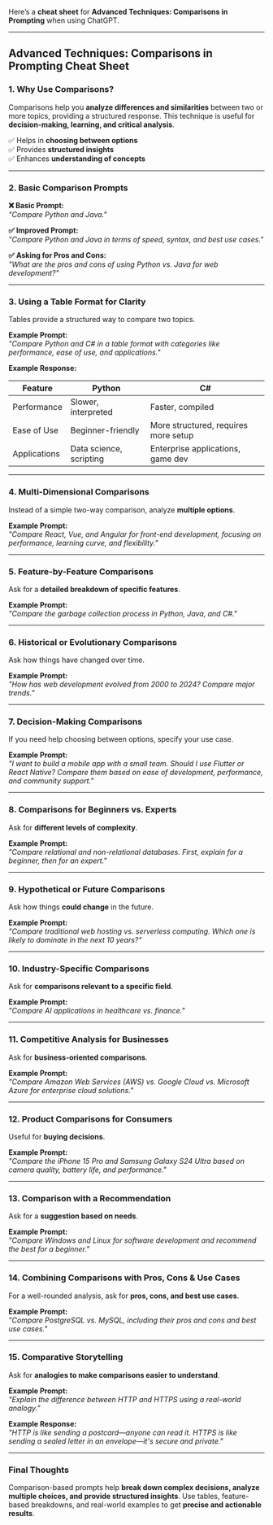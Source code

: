 Here’s a **cheat sheet** for **Advanced Techniques: Comparisons in Prompting** when using ChatGPT.

---

## **Advanced Techniques: Comparisons in Prompting Cheat Sheet**

### **1. Why Use Comparisons?**  
Comparisons help you **analyze differences and similarities** between two or more topics, providing a structured response. This technique is useful for **decision-making, learning, and critical analysis**.

✅ Helps in **choosing between options**  
✅ Provides **structured insights**  
✅ Enhances **understanding of concepts**  

---

### **2. Basic Comparison Prompts**  
**❌ Basic Prompt:**  
*"Compare Python and Java."*  

**✅ Improved Prompt:**  
*"Compare Python and Java in terms of speed, syntax, and best use cases."*  

**✅ Asking for Pros and Cons:**  
*"What are the pros and cons of using Python vs. Java for web development?"*  

---

### **3. Using a Table Format for Clarity**  
Tables provide a structured way to compare two topics.

**Example Prompt:**  
*"Compare Python and C# in a table format with categories like performance, ease of use, and applications."*  

**Example Response:**  

| Feature      | Python                     | C#                          |  
|-------------|---------------------------|-----------------------------|  
| Performance | Slower, interpreted        | Faster, compiled            |  
| Ease of Use | Beginner-friendly          | More structured, requires more setup |  
| Applications| Data science, scripting    | Enterprise applications, game dev |  

---

### **4. Multi-Dimensional Comparisons**  
Instead of a simple two-way comparison, analyze **multiple options**.

**Example Prompt:**  
*"Compare React, Vue, and Angular for front-end development, focusing on performance, learning curve, and flexibility."*  

---

### **5. Feature-by-Feature Comparisons**  
Ask for a **detailed breakdown of specific features**.

**Example Prompt:**  
*"Compare the garbage collection process in Python, Java, and C#."*  

---

### **6. Historical or Evolutionary Comparisons**  
Ask how things have changed over time.

**Example Prompt:**  
*"How has web development evolved from 2000 to 2024? Compare major trends."*  

---

### **7. Decision-Making Comparisons**  
If you need help choosing between options, specify your use case.

**Example Prompt:**  
*"I want to build a mobile app with a small team. Should I use Flutter or React Native? Compare them based on ease of development, performance, and community support."*  

---

### **8. Comparisons for Beginners vs. Experts**  
Ask for **different levels of complexity**.

**Example Prompt:**  
*"Compare relational and non-relational databases. First, explain for a beginner, then for an expert."*  

---

### **9. Hypothetical or Future Comparisons**  
Ask how things **could change** in the future.

**Example Prompt:**  
*"Compare traditional web hosting vs. serverless computing. Which one is likely to dominate in the next 10 years?"*  

---

### **10. Industry-Specific Comparisons**  
Ask for **comparisons relevant to a specific field**.

**Example Prompt:**  
*"Compare AI applications in healthcare vs. finance."*  

---

### **11. Competitive Analysis for Businesses**  
Ask for **business-oriented comparisons**.

**Example Prompt:**  
*"Compare Amazon Web Services (AWS) vs. Google Cloud vs. Microsoft Azure for enterprise cloud solutions."*  

---

### **12. Product Comparisons for Consumers**  
Useful for **buying decisions**.

**Example Prompt:**  
*"Compare the iPhone 15 Pro and Samsung Galaxy S24 Ultra based on camera quality, battery life, and performance."*  

---

### **13. Comparison with a Recommendation**  
Ask for a **suggestion based on needs**.

**Example Prompt:**  
*"Compare Windows and Linux for software development and recommend the best for a beginner."*  

---

### **14. Combining Comparisons with Pros, Cons & Use Cases**  
For a well-rounded analysis, ask for **pros, cons, and best use cases**.

**Example Prompt:**  
*"Compare PostgreSQL vs. MySQL, including their pros and cons and best use cases."*  

---

### **15. Comparative Storytelling**  
Ask for **analogies to make comparisons easier to understand**.

**Example Prompt:**  
*"Explain the difference between HTTP and HTTPS using a real-world analogy."*  

**Example Response:**  
*"HTTP is like sending a postcard—anyone can read it. HTTPS is like sending a sealed letter in an envelope—it's secure and private."*  

---

### **Final Thoughts**  
Comparison-based prompts help **break down complex decisions, analyze multiple choices, and provide structured insights**. Use tables, feature-based breakdowns, and real-world examples to get **precise and actionable results**.